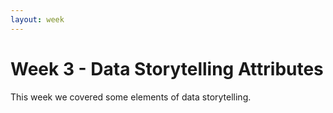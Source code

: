 ```yaml
---
layout: week
---
```


# Week 3 - Data Storytelling Attributes

This week we covered some elements of data storytelling.
